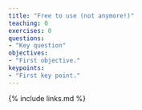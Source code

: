 ```yaml
---
title: "Free to use (not anymore!)"
teaching: 0
exercises: 0
questions:
- "Key question"
objectives:
- "First objective."
keypoints:
- "First key point."
---
```


{% include links.md %}
